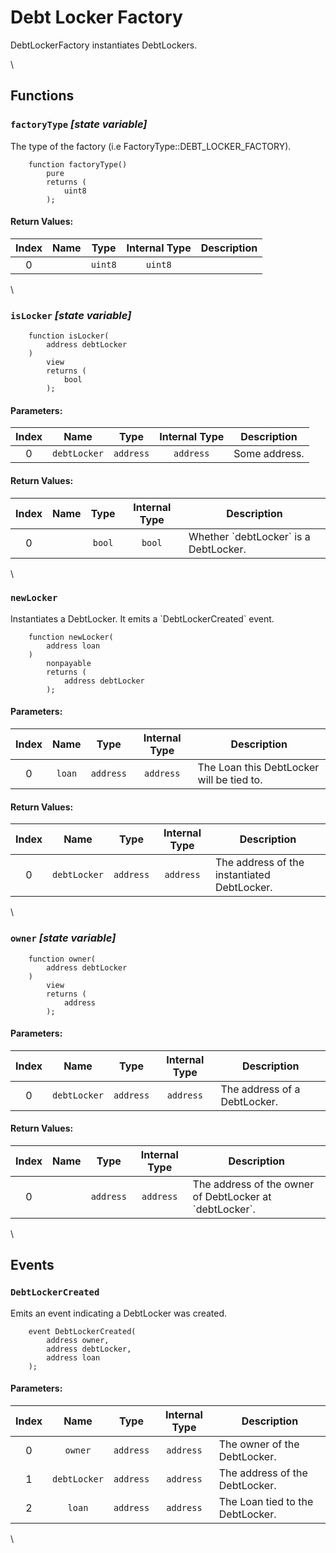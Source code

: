 # Debt Locker Factory

DebtLockerFactory instantiates DebtLockers.

\


## Functions

### `factoryType` _\[state variable]_

The type of the factory (i.e FactoryType::DEBT\_LOCKER\_FACTORY).

```solidity
    function factoryType()
        pure
        returns (
            uint8
        );
```

#### Return Values:

| Index | Name |   Type  | Internal Type | Description |
| :---: | :--: | :-----: | :-----------: | ----------- |
|   0   |      | `uint8` |    `uint8`    |             |

\


### `isLocker` _\[state variable]_

```solidity
    function isLocker(
        address debtLocker
    )
        view
        returns (
            bool
        );
```

#### Parameters:

| Index |     Name     |    Type   | Internal Type | Description   |
| :---: | :----------: | :-------: | :-----------: | ------------- |
|   0   | `debtLocker` | `address` |   `address`   | Some address. |

#### Return Values:

| Index | Name |  Type  | Internal Type | Description                             |
| :---: | :--: | :----: | :-----------: | --------------------------------------- |
|   0   |      | `bool` |     `bool`    | Whether \`debtLocker\` is a DebtLocker. |

\


### `newLocker`

Instantiates a DebtLocker. It emits a \`DebtLockerCreated\` event.

```solidity
    function newLocker(
        address loan
    )
        nonpayable
        returns (
            address debtLocker
        );
```

#### Parameters:

| Index |  Name  |    Type   | Internal Type | Description                               |
| :---: | :----: | :-------: | :-----------: | ----------------------------------------- |
|   0   | `loan` | `address` |   `address`   | The Loan this DebtLocker will be tied to. |

#### Return Values:

| Index |     Name     |    Type   | Internal Type | Description                                 |
| :---: | :----------: | :-------: | :-----------: | ------------------------------------------- |
|   0   | `debtLocker` | `address` |   `address`   | The address of the instantiated DebtLocker. |

\


### `owner` _\[state variable]_

```solidity
    function owner(
        address debtLocker
    )
        view
        returns (
            address
        );
```

#### Parameters:

| Index |     Name     |    Type   | Internal Type | Description                  |
| :---: | :----------: | :-------: | :-----------: | ---------------------------- |
|   0   | `debtLocker` | `address` |   `address`   | The address of a DebtLocker. |

#### Return Values:

| Index | Name |    Type   | Internal Type | Description                                               |
| :---: | :--: | :-------: | :-----------: | --------------------------------------------------------- |
|   0   |      | `address` |   `address`   | The address of the owner of DebtLocker at \`debtLocker\`. |

\


## Events

### `DebtLockerCreated`

Emits an event indicating a DebtLocker was created.

```solidity
    event DebtLockerCreated(
        address owner,
        address debtLocker,
        address loan
    );
```

#### Parameters:

| Index |     Name     |    Type   | Internal Type | Description                      |
| :---: | :----------: | :-------: | :-----------: | -------------------------------- |
|   0   |    `owner`   | `address` |   `address`   | The owner of the DebtLocker.     |
|   1   | `debtLocker` | `address` |   `address`   | The address of the DebtLocker.   |
|   2   |    `loan`    | `address` |   `address`   | The Loan tied to the DebtLocker. |

\
